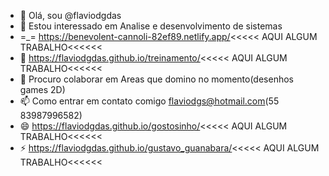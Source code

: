 - 👋 Olá, sou @flaviodgdas
- 👀 Estou interessado em Analise e desenvolvimento de sistemas
- =_= https://benevolent-cannoli-82ef89.netlify.app/<<<<< AQUI ALGUM TRABALHO<<<<<<
- 🌱 https://flaviodgdas.github.io/treinamento/<<<<< AQUI ALGUM TRABALHO<<<<<<
- 💞️ Procuro colaborar em Areas que domino no momento(desenhos games 2D)
- 📫 Como entrar em contato comigo flaviodgs@hotmail.com(55 83987996582)
- 😄 https://flaviodgdas.github.io/gostosinho/<<<<< AQUI ALGUM TRABALHO<<<<<<
- ⚡ https://flaviodgdas.github.io/gustavo_guanabara/<<<<< AQUI ALGUM TRABALHO<<<<<<


<!---
flaviodgdas/flaviodgdas is a ✨ special ✨ repository because its `README.md` (this file) appears on your GitHub profile.
You can click the Preview link to take a look at your changes.
--->
